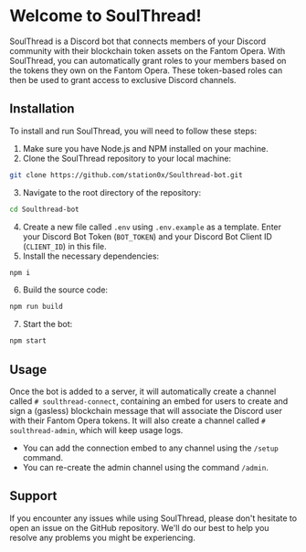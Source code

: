 # Welcome to SoulThread!

SoulThread is a Discord bot that connects members of your Discord community with their blockchain token assets on the Fantom Opera. With SoulThread, you can automatically grant roles to your members based on the tokens they own on the Fantom Opera. These token-based roles can then be used to grant access to exclusive Discord channels.

## Installation

To install and run SoulThread, you will need to follow these steps:

1. Make sure you have Node.js and NPM installed on your machine.
2. Clone the SoulThread repository to your local machine: 
```bash
git clone https://github.com/station0x/Soulthread-bot.git
```
3. Navigate to the root directory of the repository:
 ```bash
 cd Soulthread-bot
 ```
4. Create a new file called `.env` using `.env.example` as a template. Enter your Discord Bot Token (`BOT_TOKEN`) and your Discord Bot Client ID (`CLIENT_ID`) in this file.
5. Install the necessary dependencies: 
```bash
npm i
```
6. Build the source code: 
```bash
npm run build
```
7. Start the bot: 
```bash
npm start
```
## Usage

Once the bot is added to a server, it will automatically create a channel called `# soulthread-connect`, containing an embed for users to create and sign a (gasless) blockchain message that will associate the Discord user with their Fantom Opera tokens. It will also create a channel called `# soulthread-admin`, which will keep usage logs. 

- You can add the connection embed to any channel using the `/setup` command.
- You can re-create the admin channel using the command `/admin`.

## Support

If you encounter any issues while using SoulThread, please don't hesitate to open an issue on the GitHub repository. We'll do our best to help you resolve any problems you might be experiencing.
